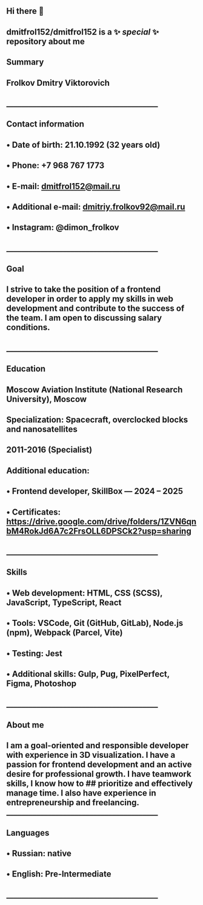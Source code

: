 ## Hi there 👋
##
##
## **dmitfrol152/dmitfrol152** is a ✨ _special_ ✨ repository about me
##
## Summary
## Frolkov Dmitry Viktorovich
##
## ________________________________________
## Contact information
## • Date of birth: 21.10.1992 (32 years old)
## • Phone: +7 968 ​​767 1773
## • E-mail: dmitfrol152@mail.ru
## • Additional e-mail: dmitriy.frolkov92@mail.ru
## • Instagram: @dimon_frolkov
## ________________________________________
## Goal
## I strive to take the position of a frontend developer in order to apply my skills in web development and contribute to the success of the team. I am open to discussing salary conditions.
## ________________________________________
## Education
## Moscow Aviation Institute (National Research University), Moscow
## Specialization: Spacecraft, overclocked blocks and nanosatellites
## 2011-2016 (Specialist)
## Additional education:
## • Frontend developer, SkillBox — 2024 – 2025
## • Certificates: https://drive.google.com/drive/folders/1ZVN6qnbM4RokJd6A7c2FrsOLL6DPSCk2?usp=sharing
## ________________________________________
## Skills
## • Web development: HTML, CSS (SCSS), JavaScript, TypeScript, React
## • Tools: VSCode, Git (GitHub, GitLab), Node.js (npm), Webpack (Parcel, Vite)
## • Testing: Jest
## • Additional skills: Gulp, Pug, PixelPerfect, Figma, Photoshop
## ________________________________________
## About me
## I am a goal-oriented and responsible developer with experience in 3D visualization. I have a passion for frontend development and an active desire for professional growth. I have teamwork skills, I know how to ## prioritize and effectively manage time. I also have experience in entrepreneurship and freelancing. ________________________________________
## Languages
## • Russian: native
## • English: Pre-Intermediate
## ________________________________________
